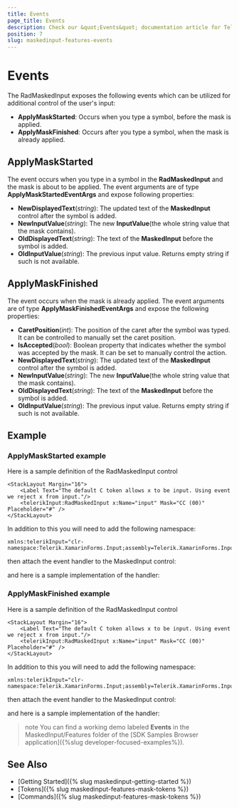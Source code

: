 ```yaml
---
title: Events
page_title: Events
description: Check our &quot;Events&quot; documentation article for Telerik MaskedInput for Xamarin control.
position: 7
slug: maskedinput-features-events
---
```


# Events

The RadMaskedInput exposes the following events which can be utilized for additional control of the user's input:

* **ApplyMaskStarted**: Occurs when you type a symbol, before the mask is applied.
* **ApplyMaskFinished**: Occurs after you type a symbol, when the mask is already applied.

## ApplyMaskStarted

The event occurs when you type in a symbol in the **RadMaskedInput** and the mask is about to be applied. The event arguments are of type **ApplyMaskStartedEventArgs** and expose following properties:

* **NewDisplayedText**(*string*): The updated text of the **MaskedInput** control after the symbol is added.
* **NewInputValue**(*string*): The new **InputValue**(the whole string value that the mask contains).
* **OldDisplayedText**(*string*): The text of the **MaskedInput** before the symbol is added.
* **OldInputValue**(*string*): The previous input value. Returns empty string if such is not available. 

## ApplyMaskFinished

The event occurs when the mask is already applied. The event arguments are of type **ApplyMaskFinishedEventArgs** and expose the following properties:

* **CaretPosition**(*int*): The position of the caret after the symbol was typed. It can be controlled to manually set the caret position.
* **IsAccepted**(*bool*): Boolean property that indicates whether the symbol was accepted by the mask. It can be set to manually control the action.
* **NewDisplayedText**(*string*): The updated text of the **MaskedInput** control after the symbol is added.
* **NewInputValue**(*string*): The new **InputValue**(the whole string value that the mask contains).
* **OldDisplayedText**(*string*): The text of the **MaskedInput** before the symbol is added.
* **OldInputValue**(*string*): The previous input value. Returns empty string if such is not available. 

## Example

### ApplyMaskStarted example

Here is a sample definition of the RadMaskedInput control

```XAML
<StackLayout Margin="16">
    <Label Text="The default C token allows x to be input. Using event we reject x from input."/>
    <telerikInput:RadMaskedInput x:Name="input" Mask="CC (00)" Placeholder="#" />
</StackLayout>
```

In addition to this you will need to add the following namespace:

```XAML
xmlns:telerikInput="clr-namespace:Telerik.XamarinForms.Input;assembly=Telerik.XamarinForms.Input"
```

then attach the event handler to the MaskedInput control:

<snippet id='maskedinput-features-events-applymaskstarted-csharp'/>

and here is a sample implementation of the handler:

<snippet id='maskedinput-features-events-applymaskstarted-handler'/>

### ApplyMaskFinished example

Here is a sample definition of the RadMaskedInput control

```XAML
<StackLayout Margin="16">
    <Label Text="The default C token allows x to be input. Using event we reject x from input."/>
    <telerikInput:RadMaskedInput x:Name="input" Mask="CC (00)" Placeholder="#" />
</StackLayout>
```

In addition to this you will need to add the following namespace:

```XAML
xmlns:telerikInput="clr-namespace:Telerik.XamarinForms.Input;assembly=Telerik.XamarinForms.Input"
```

then attach the event handler to the MaskedInput control:

<snippet id='maskedinput-features-events-applymaskfinished-csharp'/>

and here is a sample implementation of the handler:

<snippet id='maskedinput-features-events-applymaskfinished-handler'/>

>note You can find a working demo labeled **Events** in the MaskedInput/Features folder of the [SDK Samples Browser application]({%slug developer-focused-examples%}). 

## See Also

* [Getting Started]({% slug maskedinput-getting-started %})
* [Tokens]({% slug maskedinput-features-mask-tokens %})
* [Commands]({% slug maskedinput-features-mask-tokens %})